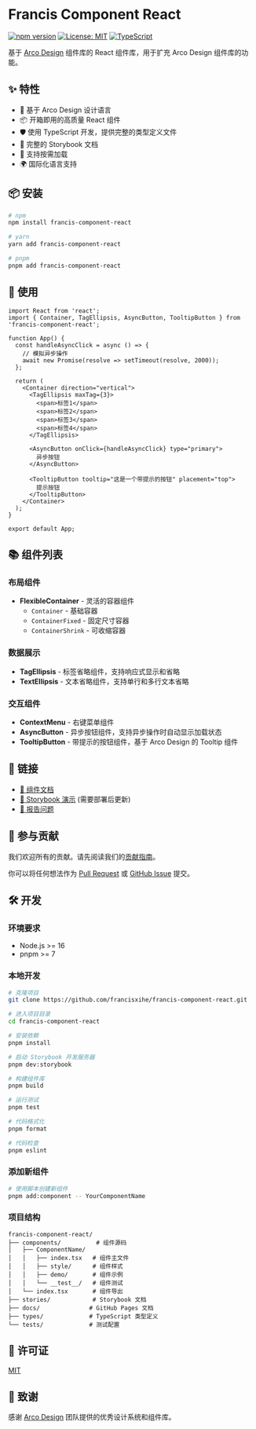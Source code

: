 # Francis Component React

[![npm version](https://badge.fury.io/js/francis-component-react.svg)](https://badge.fury.io/js/francis-component-react)
[![License: MIT](https://img.shields.io/badge/License-MIT-yellow.svg)](https://opensource.org/licenses/MIT)
[![TypeScript](https://img.shields.io/badge/%3C%2F%3E-TypeScript-%230074c1.svg)](http://www.typescriptlang.org/)

基于 [Arco Design](https://arco.design/) 组件库的 React 组件库，用于扩充 Arco Design 组件库的功能。

## ✨ 特性

- 🎨 基于 Arco Design 设计语言
- 📦 开箱即用的高质量 React 组件
- 🛡 使用 TypeScript 开发，提供完整的类型定义文件
- 📖 完整的 Storybook 文档
- 🎯 支持按需加载
- 🌍 国际化语言支持

## 📦 安装

```bash
# npm
npm install francis-component-react

# yarn
yarn add francis-component-react

# pnpm
pnpm add francis-component-react
```

## 🔨 使用

```tsx
import React from 'react';
import { Container, TagEllipsis, AsyncButton, TooltipButton } from 'francis-component-react';

function App() {
  const handleAsyncClick = async () => {
    // 模拟异步操作
    await new Promise(resolve => setTimeout(resolve, 2000));
  };

  return (
    <Container direction="vertical">
      <TagEllipsis maxTag={3}>
        <span>标签1</span>
        <span>标签2</span>
        <span>标签3</span>
        <span>标签4</span>
      </TagEllipsis>
      
      <AsyncButton onClick={handleAsyncClick} type="primary">
        异步按钮
      </AsyncButton>
      
      <TooltipButton tooltip="这是一个带提示的按钮" placement="top">
        提示按钮
      </TooltipButton>
    </Container>
  );
}

export default App;
```

## 📚 组件列表

### 布局组件

- **FlexibleContainer** - 灵活的容器组件
  - `Container` - 基础容器
  - `ContainerFixed` - 固定尺寸容器
  - `ContainerShrink` - 可收缩容器

### 数据展示

- **TagEllipsis** - 标签省略组件，支持响应式显示和省略
- **TextEllipsis** - 文本省略组件，支持单行和多行文本省略

### 交互组件

- **ContextMenu** - 右键菜单组件
- **AsyncButton** - 异步按钮组件，支持异步操作时自动显示加载状态
- **TooltipButton** - 带提示的按钮组件，基于 Arco Design 的 Tooltip 组件

## 🔗 链接

- [📖 组件文档](https://francisxihe.github.io/francis-component-react/)
- [🎨 Storybook 演示](https://your-storybook-url.vercel.app/) (需要部署后更新)
- [🐛 报告问题](https://github.com/francisxihe/francis-component-react/issues)

## 🤝 参与贡献

我们欢迎所有的贡献。请先阅读我们的[贡献指南](./CONTRIBUTING.md)。

你可以将任何想法作为 [Pull Request](https://github.com/francisxihe/francis-component-react/pulls) 或 [GitHub Issue](https://github.com/francisxihe/francis-component-react/issues) 提交。

## 🛠 开发

### 环境要求

- Node.js >= 16
- pnpm >= 7

### 本地开发

```bash
# 克隆项目
git clone https://github.com/francisxihe/francis-component-react.git

# 进入项目目录
cd francis-component-react

# 安装依赖
pnpm install

# 启动 Storybook 开发服务器
pnpm dev:storybook

# 构建组件库
pnpm build

# 运行测试
pnpm test

# 代码格式化
pnpm format

# 代码检查
pnpm eslint
```

### 添加新组件

```bash
# 使用脚本创建新组件
pnpm add:component -- YourComponentName
```

### 项目结构

```
francis-component-react/
├── components/          # 组件源码
│   ├── ComponentName/
│   │   ├── index.tsx   # 组件主文件
│   │   ├── style/      # 组件样式
│   │   ├── demo/       # 组件示例
│   │   └── __test__/   # 组件测试
│   └── index.tsx       # 组件导出
├── stories/            # Storybook 文档
├── docs/              # GitHub Pages 文档
├── types/             # TypeScript 类型定义
└── tests/             # 测试配置
```

## 📄 许可证

[MIT](./LICENSE)

## 🙏 致谢

感谢 [Arco Design](https://arco.design/) 团队提供的优秀设计系统和组件库。
